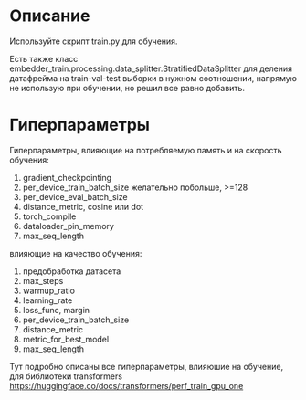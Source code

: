 # Описание

Используйте скрипт train.py для обучения.

Есть также класс embedder_train.processing.data_splitter.StratifiedDataSplitter для деления датафрейма на train-val-test выборки в нужном соотношении, напрямую не использую при обучении, но решил все равно добавить.

# Гиперпараметры

Гиперпараметры, влияющие на потребляемую память и на скорость обучения:
1. gradient_checkpointing
3. per_device_train_batch_size желательно побольше, >=128
4. per_device_eval_batch_size
5. distance_metric, cosine или dot
6. torch_compile
7. dataloader_pin_memory
8. max_seq_length

влияющие на качество обучения:
1. предобработка датасета
1. max_steps
2. warmup_ratio
3. learning_rate
7. loss_func, margin
4. per_device_train_batch_size
6. distance_metric
9. metric_for_best_model
5. max_seq_length

Тут подробно описаны все гиперпараметры, влияюшие на обучение, для библиотеки transformers 
https://huggingface.co/docs/transformers/perf_train_gpu_one